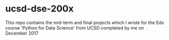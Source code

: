 # ucsd-dse-200x
This repo contains the mid-term and final projects which I wrote for the Edx course 'Python for Data Science' from UCSD completed by me on December 2017
